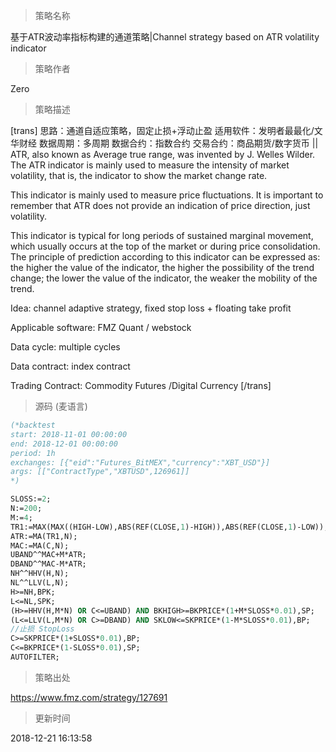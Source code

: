 
> 策略名称

基于ATR波动率指标构建的通道策略|Channel strategy based on ATR volatility indicator

> 策略作者

Zero

> 策略描述

[trans]
思路：通道自适应策略，固定止损+浮动止盈
适用软件：发明者最最化/文华财经
数据周期：多周期
数据合约：指数合约
交易合约：商品期货/数字货币
||
ATR, also known as Average true range, was invented by J. Welles Wilder. The ATR indicator is mainly used to measure the intensity of market volatility, that is, the indicator to show the market change rate.

This indicator is mainly used to measure price fluctuations. 
 It is important to remember that ATR does not provide an indication of price direction, just volatility.

This indicator is typical for long periods of sustained marginal movement, which usually occurs at the top of the market or during price consolidation. The principle of prediction according to this indicator can be expressed as: the higher the value of the indicator, the higher the possibility of the trend change; the lower the value of the indicator, the weaker the mobility of the trend.

Idea: channel adaptive strategy, fixed stop loss + floating take profit

Applicable software: FMZ Quant / webstock

Data cycle: multiple cycles

Data contract: index contract

Trading Contract: Commodity Futures /Digital Currency
[/trans]



> 源码 (麦语言)

``` pascal
(*backtest
start: 2018-11-01 00:00:00
end: 2018-12-01 00:00:00
period: 1h
exchanges: [{"eid":"Futures_BitMEX","currency":"XBT_USD"}]
args: [["ContractType","XBTUSD",126961]]
*)

SLOSS:=2;
N:=200;
M:=4;
TR1:=MAX(MAX((HIGH-LOW),ABS(REF(CLOSE,1)-HIGH)),ABS(REF(CLOSE,1)-LOW));
ATR:=MA(TR1,N);
MAC:=MA(C,N);
UBAND^^MAC+M*ATR;
DBAND^^MAC-M*ATR;
NH^^HHV(H,N);
NL^^LLV(L,N);
H>=NH,BPK;
L<=NL,SPK;
(H>=HHV(H,M*N) OR C<=UBAND) AND BKHIGH>=BKPRICE*(1+M*SLOSS*0.01),SP;
(L<=LLV(L,M*N) OR C>=DBAND) AND SKLOW<=SKPRICE*(1-M*SLOSS*0.01),BP;
//止损 StopLoss
C>=SKPRICE*(1+SLOSS*0.01),BP;
C<=BKPRICE*(1-SLOSS*0.01),SP;
AUTOFILTER;
```

> 策略出处

https://www.fmz.com/strategy/127691

> 更新时间

2018-12-21 16:13:58
